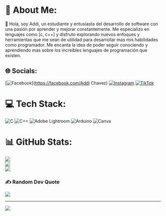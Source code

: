 # 💫 About Me:
👋 Hola, soy Addi, un estudiante y entusiasta del desarrollo de software con una pasión por aprender y mejorar constantemente. Me especializo en lenguajes como [c, c++] y disfruto explorando nuevos enfoques y herramientas que me sean de utilidad para desarrollar mas mis habilidades como programador. Me encanta la idea de poder seguir conociendo y aprendiendo mas sobre los increíbles lenguajes de programación que existen. 


## 🌐 Socials:
[![Facebook](https://img.shields.io/badge/Facebook-%231877F2.svg?logo=Facebook&logoColor=white)](https://facebook.com/Addi Chavez) [![Instagram](https://img.shields.io/badge/Instagram-%23E4405F.svg?logo=Instagram&logoColor=white)](https://instagram.com/addi.tc_) [![TikTok](https://img.shields.io/badge/TikTok-%23000000.svg?logo=TikTok&logoColor=white)](https://tiktok.com/@addi_c11) 

# 💻 Tech Stack:
![C](https://img.shields.io/badge/c-%2300599C.svg?style=for-the-badge&logo=c&logoColor=white) ![C++](https://img.shields.io/badge/c++-%2300599C.svg?style=for-the-badge&logo=c%2B%2B&logoColor=white) ![Adobe Lightroom](https://img.shields.io/badge/Adobe%20Lightroom-31A8FF.svg?style=for-the-badge&logo=Adobe%20Lightroom&logoColor=white) ![Arduino](https://img.shields.io/badge/-Arduino-00979D?style=for-the-badge&logo=Arduino&logoColor=white) ![Canva](https://img.shields.io/badge/Canva-%2300C4CC.svg?style=for-the-badge&logo=Canva&logoColor=white)
# 📊 GitHub Stats:
![](https://github-readme-stats.vercel.app/api?username=Additc&theme=dark&hide_border=false&include_all_commits=false&count_private=false)<br/>
![](https://github-readme-streak-stats.herokuapp.com/?user=Additc&theme=dark&hide_border=false)<br/>
![](https://github-readme-stats.vercel.app/api/top-langs/?username=Additc&theme=dark&hide_border=false&include_all_commits=false&count_private=false&layout=compact)

### ✍️ Random Dev Quote
![](https://quotes-github-readme.vercel.app/api?type=horizontal&theme=radical)

---
[![](https://visitcount.itsvg.in/api?id=Additc&icon=0&color=0)](https://visitcount.itsvg.in)

<!-- Proudly created with GPRM ( https://gprm.itsvg.in ) -->
